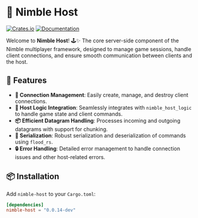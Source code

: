 # 🚀 Nimble Host
[![Crates.io](https://img.shields.io/crates/v/nimble-host)](https://crates.io/crates/nimble-host)
[![Documentation](https://docs.rs/nimble-host/badge.svg)](https://docs.rs/nimble-host)

Welcome to **Nimble Host**! 🕹️✨ The core server-side component of the Nimble multiplayer framework, designed 
to manage game sessions, handle client connections, and ensure smooth communication between clients and the host.

## 🌟 Features

- **🔗 Connection Management**: Easily create, manage, and destroy client connections.
- **🧠 Host Logic Integration**: Seamlessly integrates with `nimble_host_logic` to handle game state and client commands.
- **📦 Efficient Datagram Handling**: Processes incoming and outgoing datagrams with support for chunking.
- **🔄 Serialization**: Robust serialization and deserialization of commands using `flood_rs`.
- **🔒 Error Handling**: Detailed error management to handle connection issues and other host-related errors.

## 📦 Installation

Add `nimble-host` to your `Cargo.toml`:

```toml
[dependencies]
nimble-host = "0.0.14-dev"
```
